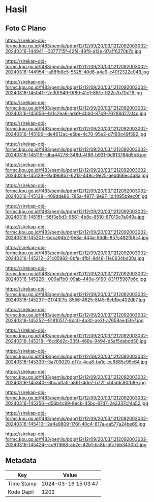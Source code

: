 # Hasil

## Foto C Plano

https://sirekap-obj-formc.kpu.go.id/f483/pemilu/pdpr/12/12/09/20/03/1212092003002-20240316-144941--0377715f-42f4-49f9-a12e-97a1f6270b7d.jpg

https://sirekap-obj-formc.kpu.go.id/f483/pemilu/pdpr/12/12/09/20/03/1212092003002-20240316-144954--a88fb8c5-5525-40d6-a4e9-c40f2322e048.jpg

https://sirekap-obj-formc.kpu.go.id/f483/pemilu/pdpr/12/12/09/20/03/1212092003002-20240316-145041--2e30f949-9f80-41e1-881e-922e7b71bf18.jpg

https://sirekap-obj-formc.kpu.go.id/f483/pemilu/pdpr/12/12/09/20/03/1212092003002-20240316-145056--b11c2ea6-ada9-4bb0-87b9-76288d27af4d.jpg

https://sirekap-obj-formc.kpu.go.id/f483/pemilu/pdpr/12/12/09/20/03/1212092003002-20240316-145106--de4612ac-e5be-4c70-95e2-d7f90c49f592.jpg

https://sirekap-obj-formc.kpu.go.id/f483/pemilu/pdpr/12/12/09/20/03/1212092003002-20240316-145116--dba44278-348d-4f86-b931-9d813784d5b8.jpg

https://sirekap-obj-formc.kpu.go.id/f483/pemilu/pdpr/12/12/09/20/03/1212092003002-20240316-145129--9ad968b7-6213-449c-9e25-aedd66ec4a8a.jpg

https://sirekap-obj-formc.kpu.go.id/f483/pemilu/pdpr/12/12/09/20/03/1212092003002-20240316-145139--409dde80-785a-4977-9e97-1d4095b9ec0f.jpg

https://sirekap-obj-formc.kpu.go.id/f483/pemilu/pdpr/12/12/09/20/03/1212092003002-20240316-145151--56f3e5d3-9581-4b8c-8510-67010c7a049a.jpg

https://sirekap-obj-formc.kpu.go.id/f483/pemilu/pdpr/12/12/09/20/03/1212092003002-20240316-145201--bdca94b2-9e8a-444a-9ddb-857c482f86c4.jpg

https://sirekap-obj-formc.kpu.go.id/f483/pemilu/pdpr/12/12/09/20/03/1212092003002-20240316-145212--21c05982-0bfe-4fb1-8d46-11e0634bd30a.jpg

https://sirekap-obj-formc.kpu.go.id/f483/pemilu/pdpr/12/12/09/20/03/1212092003002-20240316-145226--009af1b0-09ab-440e-9190-831f75987b6c.jpg

https://sirekap-obj-formc.kpu.go.id/f483/pemilu/pdpr/12/12/09/20/03/1212092003002-20240316-145237--21743f7b-8556-4825-8f45-6eb1be402db7.jpg

https://sirekap-obj-formc.kpu.go.id/f483/pemilu/pdpr/12/12/09/20/03/1212092003002-20240316-145252--91810517-8dc0-4a30-ae3f-a7659aed5fe7.jpg

https://sirekap-obj-formc.kpu.go.id/f483/pemilu/pdpr/12/12/09/20/03/1212092003002-20240316-145318--f6cd6d2c-335f-468e-9494-d5af5dabdd50.jpg

https://sirekap-obj-formc.kpu.go.id/f483/pemilu/pdpr/12/12/09/20/03/1212092003002-20240316-145330--3a703029-d17e-4ca8-ba1c-ec9885c99c64.jpg

https://sirekap-obj-formc.kpu.go.id/f483/pemilu/pdpr/12/12/09/20/03/1212092003002-20240316-145340--3bcadfa0-a861-4de7-b72f-cb0ddc90fb8e.jpg

https://sirekap-obj-formc.kpu.go.id/f483/pemilu/pdpr/12/12/09/20/03/1212092003002-20240316-145356--d56b4c99-8ecb-45bc-87d7-2e3337c14a52.jpg

https://sirekap-obj-formc.kpu.go.id/f483/pemilu/pdpr/12/12/09/20/03/1212092003002-20240316-145410--2e4a9809-176f-40c4-817a-aa577a24be69.jpg

https://sirekap-obj-formc.kpu.go.id/f483/pemilu/pdpr/12/12/09/20/03/1212092003002-20240316-145424--cc911668-ab2e-42b1-bc8b-5fc7bb3430b2.jpg


## Metadata

| Key        | Value               |
| ---------- | ------------------- |
| Time Stamp | 2024-03-16 15:03:47 |
| Kode Dapil | 1202                |



